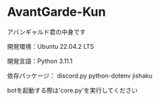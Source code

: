 # AvantGarde-Kun
アバンギャルド君の中身です

開発環境：Ubuntu 22.04.2 LTS

開発言語：Python 3.11.1

依存パッケージ：
discord.py
python-dotenv
jishaku

botを起動する際は'core.py'を実行してください
